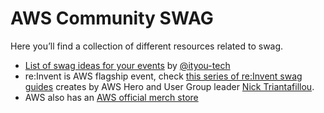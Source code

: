 # AWS Community SWAG

Here you’ll find a collection of different resources related to swag. 

* [List of swag ideas for your events](https://github.com/ityou-tech/awesome-swag) by [@ityou-tech](https://github.com/ityou-tech/)
* re:Invent is AWS flagship event, check [this series of re:Invent swag guides](https://dev.to/aws-builders/reinvent-swag-guide-3j3p) creates by AWS Hero and User Group leader [Nick Triantafillou](https://aws.amazon.com/developer/community/heroes/nick-triantafillou/).
* AWS also has an [AWS official merch store](https://www.awsmerchstore.com/)
